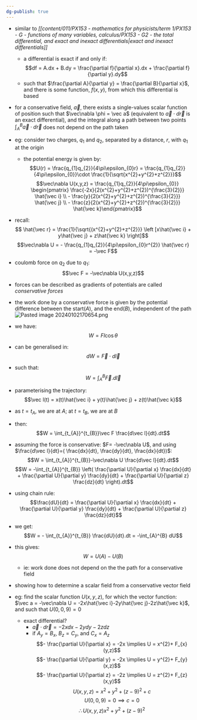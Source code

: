 ```yaml
---
dg-publish: true
---
```


- similar to *[[content/011/PX153 - mathematics for physicists/term 1/PX153 - G - functions of many variables, calculus/PX153 - G2 - the total differential, and exact and inexact differentials\|exact and inexact differentials]]*
	- a differential is exact if and only if: 
	$$df = A.dx + B.dy =  \frac{\partial f}{\partial x}.dx + \frac{\partial f}{\partial y}.dy$$
	- such that $\frac{\partial A}{\partial y} = \frac{\partial B}{\partial x}$, and there is some function, $f(x,y)$, from which this differential is based
- for a conservative field, $\vec a$, there exists a single-values scalar function of position such that $\vec\nabla \phi = \vec a$ (equivalent to $\vec a \cdot d\vec r$ is an exact differential), and the integral along a path between two points $\int_{A}^{B}\vec a \cdot d\vec r$ does not depend on the path taken

- eg: consider two charges, $q_{1}$ and $q_{2}$, separated by a distance, $r$, with $q_{1}$ at the origin
	- the potential energy is given by: 
	$$U(r) = \frac{q_{1}q_{2}}{4\pi\epsilon_{0}r} = \frac{q_{1}q_{2}}{4\pi\epsilon_{0}}\cdot \frac{1}{\sqrt{x^{2}+y^{2}+z^{2}}}$$ 
$$\vec\nabla U(x,y,z) = \frac{q_{1}q_{2}}{4\pi\epsilon_{0}}
	\begin{pmatrix}	\frac{-2x}{2(x^{2}+y^{2}+z^{2})^{\frac{3}{2}}} \hat{\vec i} \\ - \frac{y}{2(x^{2}+y^{2}+z^{2})^{\frac{3}{2}}} \hat{\vec j} \\ - \frac{z}{2(x^{2}+y^{2}+z^{2})^{\frac{3}{2}}} \hat{\vec k}\end{pmatrix}$$
- recall: 
	$$ \hat{\vec r} = \frac{1}{\sqrt{(x^{2}+y^{2}+z^{2}}} \left [x\hat{\vec i} + y\hat{\vec j} + z\hat{\vec k} \right]$$
	$$\vec\nabla U = - \frac{q_{1}q_{2}}{4\pi\epsilon_{0}r^{2}} \hat{\vec r} = -\vec F$$
- coulomb force on $q_{2}$ due to $q_{1}$: 
$$\vec F = -\vec\nabla U(x,y,z)$$
- forces can be described as gradients of potentials are called *conservative forces*
- the work done by a conservative force is given by the potential difference between the start($A$), and the end($B$), independent of the path ![Pasted image 20240102170654.png](/img/user/pics/Pasted%20image%2020240102170654.png)

- we have: 
$$W = Fl\cos\theta$$
- can be generalised in: 
$$dW = \vec F \cdot d\vec{l}$$
- such that: 
$$W = \int_{A}^{B} \vec F.d \vec l$$
- parameterising the trajectory: 
$$\vec l(t) = x(t)\hat{\vec i} + y(t)\hat{\vec j}  + z(t)\hat{\vec k}$$
- as $t=t_{A}$, we  are at $A$; at $t=t_{B}$, we are at $B$
- then: 
$$W = \int_{t_{A}}^{t_{B}}\vec F \frac{d\vec l}{dt}.dt$$
- assuming the force is conservative: $F= -\vec\nabla U$, and using $\frac{d\vec l}{dt}=( \frac{dx}{dt}, \frac{dy}{dt}, \frac{dx}{dt})$: 
$$W = \int_{t_{A}}^{t_{B}}-\vec\nabla U \frac{d\vec l}{dt}.dt$$
$$W = -\int_{t_{A}}^{t_{B}} \left( \frac{\partial U}{\partial x} \frac{dx}{dt} + \frac{\partial U}{\partial y} \frac{dy}{dt} + \frac{\partial U}{\partial z} \frac{dz}{dt} \right).dt$$ 
- using chain rule: 
$$\frac{dU}{dt} =  \frac{\partial U}{\partial x} \frac{dx}{dt} + \frac{\partial U}{\partial y} \frac{dy}{dt} + \frac{\partial U}{\partial z} \frac{dz}{dt}$$
- we get: 
$$W = - \int_{t_{A}}^{t_{B}} \frac{dU}{dt}.dt = -\int_{A}^{B} dU$$
- this gives: 
$$W = U(A)-U(B)$$
	- ie: work done does not depend on the the path for a conservative field

- showing how to determine a scalar field from a conservative vector field
- eg: find the scalar function $U(x,y,z)$, for which the vector function: $\vec a = -\vec\nabla U = -2x\hat{\vec i}-2y\hat{\vec j}-2z\hat{\vec k}$, and such that $U(0,0,9)=0$
	- exact differential?
		- $\vec a\cdot d\vec r = -2xdx -2ydy - 2zdz$
		- if $A_{y}= B_{x}$, $B_{z}= C_{y}$, and $C_{x}=A_{z}$
	$$- \frac{\partial U}{\partial x} = -2x \implies U = x^{2}+ F_{x}(y,z)$$
	$$- \frac{\partial U}{\partial y} = -2x \implies U = y^{2}+ F_{y}(x,z)$$
	$$- \frac{\partial U}{\partial z} = -2z \implies U = z^{2}+ F_{z}(x,y)$$
	$$U(x,y,z) = x^{2}+y^{2}+(z-9)^{2}+c$$
	$$ U(0,0,9) = 0 \implies c=0$$
	$$\therefore U(x,y,z) x^{2}+ y^{2}+ (z-9)^{2}$$
	